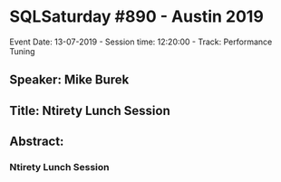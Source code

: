 # SQLSaturday #890 - Austin 2019
Event Date: 13-07-2019 - Session time: 12:20:00 - Track: Performance Tuning
## Speaker: Mike Burek
## Title: Ntirety Lunch Session
## Abstract:
### Ntirety Lunch Session
